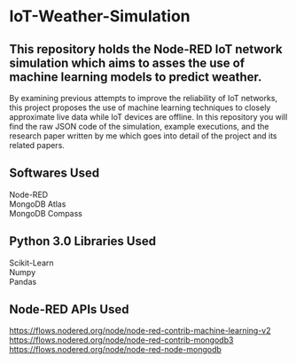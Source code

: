 # IoT-Weather-Simulation
## This repository holds the Node-RED IoT network simulation which aims to asses the use of machine learning models to predict weather. 

By examining previous attempts to improve the reliability of IoT networks, this project proposes the use of machine learning techniques to closely approximate live data while IoT devices are offline. In this repository you will find the raw JSON code of the simulation, example executions, and the research paper written by me which goes into detail of the project and its related papers.

## Softwares Used
Node-RED  
MongoDB Atlas  
MongoDB Compass

## Python 3.0 Libraries Used
Scikit-Learn  
Numpy  
Pandas

## Node-RED APIs Used
https://flows.nodered.org/node/node-red-contrib-machine-learning-v2  
https://flows.nodered.org/node/node-red-contrib-mongodb3  
https://flows.nodered.org/node/node-red-node-mongodb
